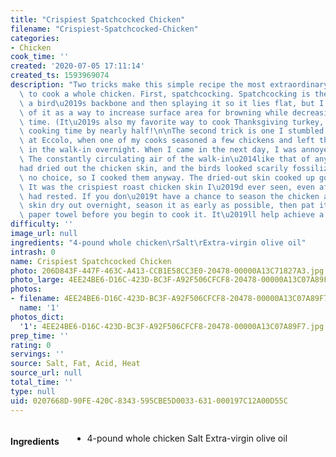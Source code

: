 ```yaml
---
title: "Crispiest Spatchcocked Chicken"
filename: "Crispiest-Spatchcocked-Chicken"
categories:
- Chicken
cook_time: ''
created: '2020-07-05 17:11:14'
created_ts: 1593969074
description: "Two tricks make this simple recipe the most extraordinary way I know\
  \ to cook a whole chicken. First, spatchcocking. Spatchcocking is the term for removing\
  \ a bird\u2019s backbone and then splaying it so it lies flat, but I like to think\
  \ of it as a way to increase surface area for browning while decreasing cooking\
  \ time. (It\u2019s also my favorite way to cook Thanksgiving turkey, cutting down\
  \ cooking time by nearly half!\n\nThe second trick is one I stumbled on by mistake\
  \ at Eccolo, when one of my cooks seasoned a few chickens and left them uncovered\
  \ in the walk-in overnight. When I came in the next day, I was annoyed by his negligence.\
  \ The constantly circulating air of the walk-in\u2014like that of any refrigerator\u2014\
  had dried out the chicken skin, and the birds looked scarily fossilized. But I had\
  \ no choice, so I cooked them anyway. The dried-out skin cooked up golden and glassy.\
  \ It was the crispiest roast chicken skin I\u2019d ever seen, even after the bird\
  \ had rested. If you don\u2019t have a chance to season the chicken and let its\
  \ skin dry out overnight, season it as early as possible, then pat it dry with a\
  \ paper towel before you begin to cook it. It\u2019ll help achieve a similar effect."
difficulty: ''
image_url: null
ingredients: "4-pound whole chicken\rSalt\rExtra-virgin olive oil"
intrash: 0
name: Crispiest Spatchcocked Chicken
photo: 206D843F-447F-463C-A413-CCB1E58CC3E0-20478-00000A13C71827A3.jpg
photo_large: 4EE24BE6-D16C-423D-BC3F-A92F506CFCF8-20478-00000A13C07A89F7.jpg
photos:
- filename: 4EE24BE6-D16C-423D-BC3F-A92F506CFCF8-20478-00000A13C07A89F7.jpg
  name: '1'
photos_dict:
  '1': 4EE24BE6-D16C-423D-BC3F-A92F506CFCF8-20478-00000A13C07A89F7.jpg
prep_time: ''
rating: 0
servings: ''
source: Salt, Fat, Acid, Heat
source_url: null
total_time: ''
type: null
uid: 0207668D-90FE-420C-8343-595CBE5D0033-631-000197C12A00D55C
---
```

<div class="large-8 medium-7 columns" id="writeup">	</div><!-- #writeup -->
</div><!-- #row-one -->
<div class="row" id="row-two">	<div class="medium-4 small-5 columns"><h4 id="ingredients">Ingredients</h4><div class="box box-ingredients content"><ul>
<li>4-pound whole chicken
Salt
Extra-virgin olive oil</li>
</ul>
</div>	</div>	<div class="medium-6 small-7 columns">	</div>
